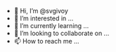 - 👋 Hi, I’m @svgivoy
- 👀 I’m interested in ...
- 🌱 I’m currently learning ...
- 💞️ I’m looking to collaborate on ...
- 📫 How to reach me ...

<!---
svgivoy/svgivoy is a ✨ special ✨ repository because its `README.md` (this file) appears on your GitHub profile.
You can click the Preview link to take a look at your changes.
--->
